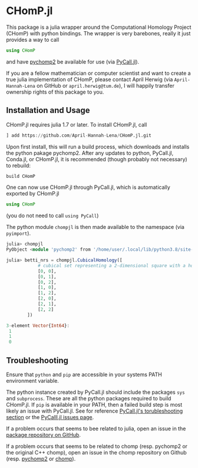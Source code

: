 # CHomP.jl

This package is a julia wrapper around the Computational Homology Project (CHomP) with python bindings. The wrapper is very barebones, really it just provides a way to call 

```julia
using CHomP
```

and have [pychomp2](https://pypi.org/project/pychomp2/) be available for use (via [PyCall.jl](https://github.com/JuliaPy/PyCall.jl)). 

If you are a fellow mathematician or computer scientist and want to create a true julia implementation of CHomP, please contact April Herwig (via `April-Hannah-Lena` on GitHub or `april.herwig@tum.de`), I will happily transfer ownership rights of this package to you. 

## Installation and Usage

CHomP.jl requires julia 1.7 or later. To install CHomP.jl, call 

```julia
] add https://github.com/April-Hannah-Lena/CHomP.jl.git
```

Upon first install, this will run a build process, which downloads and installs the python pakage pychomp2. After any updates to python, PyCall.jl, Conda.jl, or CHomP.jl, it is recommended (though probably not necessary) to rebuild: 

```julia
build CHomP
```

One can now use CHomP.jl through PyCall.jl, which is automatically exported by CHomP.jl

```julia
using CHomP
```

(you do not need to call `using PyCall`)

The python module `chompjl` is then made available to the namespace (via `pyimport`). 

```julia
julia> chompjl
PyObject <module 'pychomp2' from '/home/user/.local/lib/python3.8/site-packages/pychomp2/__init__.py'>

julia> betti_nrs = chompjl.CubicalHomology([
            # cubical set representing a 2-dimensional square with a hole punched in the middle
            [0, 0],
            [0, 1],
            [0, 2],
            [1, 0],
            [1, 2],
            [2, 0],
            [2, 1],
            [2, 2]
        ])

3-element Vector{Int64}:
 1
 1
 0
```

## Troubleshooting

Ensure that `python` and `pip` are accessible in your systems PATH environment variable. 

The python instance created by PyCall.jl should include the packages `sys` and `subprocess`. These are all the python packages required to build CHomP.jl. If `pip` is available in your PATH, then a failed build step is most likely an issue with PyCall.jl. See for reference [PyCall.jl's torubleshooting section](https://github.com/JuliaPy/PyCall.jl#troubleshooting) or the [PyCalll.jl issues page](https://github.com/JuliaPy/PyCall.jl/issues). 

If a problem occurs that seems to bee related to julia, open an issue in the [package repository on GitHub](https://github.com/April-Hannah-Lena/CHomP.jl/issues). 

If a problem occurs that seems to be related to chomp (resp. pychomp2 or the original C++ chomp), open an issue in the chomp repository on Github (resp. [pychomp2](https://pypi.org/project/pychomp2/issues) or [chomp](https://github.com/shaunharker/CHomP/issues)). 
